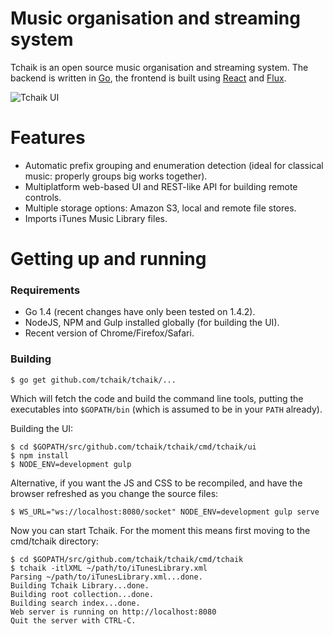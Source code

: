 # Music organisation and streaming system

Tchaik is an open source music organisation and streaming system.  The backend is written in [Go](http://golang.org), the frontend is built using [React](https://facebook.github.io/react/) and [Flux](https://facebook.github.io/flux/).

![Tchaik UI](https://s3-ap-southeast-2.amazonaws.com/dhowden-pictures/screenshot.jpg "Tchaik UI")

# Features

* Automatic prefix grouping and enumeration detection (ideal for classical music: properly groups big works together).
* Multiplatform web-based UI and REST-like API for building remote controls.
* Multiple storage options: Amazon S3, local and remote file stores.
* Imports iTunes Music Library files.

# Getting up and running

### Requirements

* Go 1.4 (recent changes have only been tested on 1.4.2).
* NodeJS, NPM and Gulp installed globally (for building the UI).
* Recent version of Chrome/Firefox/Safari.

### Building

    $ go get github.com/tchaik/tchaik/...

Which will fetch the code and build the command line tools, putting the executables into `$GOPATH/bin` (which is assumed to be in your `PATH` already).

Building the UI:

    $ cd $GOPATH/src/github.com/tchaik/tchaik/cmd/tchaik/ui
    $ npm install
    $ NODE_ENV=development gulp

Alternative, if you want the JS and CSS to be recompiled, and have the browser refreshed as you change the source files:

    $ WS_URL="ws://localhost:8080/socket" NODE_ENV=development gulp serve

Now you can start Tchaik.  For the moment this means first moving to the cmd/tchaik directory:

    $ cd $GOPATH/src/github.com/tchaik/tchaik/cmd/tchaik
    $ tchaik -itlXML ~/path/to/iTunesLibrary.xml
    Parsing ~/path/to/iTunesLibrary.xml...done.
    Building Tchaik Library...done.
    Building root collection...done.
    Building search index...done.
    Web server is running on http://localhost:8080
    Quit the server with CTRL-C.
